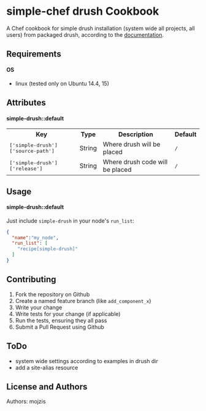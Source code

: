simple-chef drush Cookbook
=====================
A Chef cookbook for simple drush installation (system wide all projects, all users) from packaged drush,
 according to the [documentation](http://docs.drush.org/en/master/install/).

Requirements
------------
#### OS
- linux (tested only on Ubuntu 14.4, 15)


Attributes
----------
#### simple-drush::default
<table>
  <tr>
    <th>Key</th>
    <th>Type</th>
    <th>Description</th>
    <th>Default</th>
  </tr>
  <tr>
    <td><tt>['simple-drush']['source-path']</tt></td>
    <td>String</td>
    <td>Where drush will be placed</td>
    <td><tt>/</tt></td>
  </tr>
  <tr>
    <td><tt>['simple-drush']['release']</tt></td>
    <td>String</td>
    <td>Where drush code will be placed</td>
    <td><tt>/</tt></td>
  </tr>
</table>

Usage
-----
#### simple-drush::default
Just include `simple-drush` in your node's `run_list`:

```json
{
  "name":"my_node",
  "run_list": [
    "recipe[simple-drush]"
  ]
}
```

Contributing
------------
1. Fork the repository on Github
2. Create a named feature branch (like `add_component_x`)
3. Write your change
4. Write tests for your change (if applicable)
5. Run the tests, ensuring they all pass
6. Submit a Pull Request using Github

ToDo
---
- system wide settings according to examples in drush dir
- add a site-alias resource


License and Authors
-------------------
Authors: mojzis
